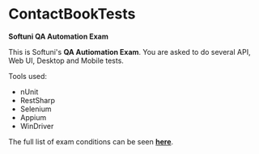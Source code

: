 # ContactBookTests
<b>Softuni QA Automation Exam</b>

This is Softuni's <b>QA Autiomation Exam</b>. You are asked to do several API, Web UI, Desktop and Mobile tests.

Tools used:
  - nUnit
  - RestSharp
  - Selenium
  - Appium
  - WinDriver
  
The full list of exam conditions can be seen <b><a href="https://github.com/cryptorium-ctrl/ContactBookTests/blob/master/QA-Automation-Exam.pdf">here</a></b>.

